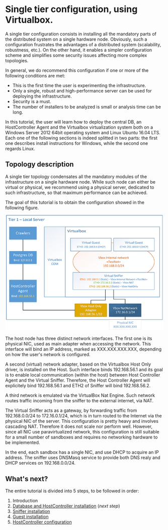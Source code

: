 # Single tier configuration, using Virtualbox.
A single tier configuration consists in installing all the mandatory parts of the distributed system on a single hardware node. Obviously, such a configuration frustrates the advantages of a distributed system (scalability, robustness, etc.). On the other hand, it enables a simpler configuration scheme and simplifies some security issues affecting more complex topologies.

In general, we do recommend this configuration if one or more of the following conditions are met:
- This is the first time the user is experimenting the infrastructure.
- Only a single, robust and high-performance server can be used for deploying the infrastructure.
- Security is a must.
- The number of installers to be analyzed is small or analysis time can be long.

In this tutorial, the user will learn how to deploy the central DB, an HostController Agent and the Virtualbox virtualization system both on a Windows Server 2012 64bit operating system and Linux Ubuntu 16.04 LTS. Each one of the following sections is indeed splitted in two parts: the first one describes install instructions for Windows, while the second one regards Linux.

## Topology description
A single tier topology condensates all the mandatory modules of the infrastructure on a single hardware node. While such node can either be virtual or physical, we recommend using a physical server, dedicated to such infrastructure, so that maximum performance can be achieved.

The goal of this tutorial is to obtain the configuration showed in the following figure.

![Single tier - virtualbox topology details](img/SingleTierVboxConf.png "Figure 1: Topology overview")

The host node has three distinct network interfaces. The first one is its physical NIC, used as main adapter when accessing the network. This interface will bind an IP address, marked as XXX.XXX.XXX.XXX, depending on how the user's network is configured.

A second (virtual) network adapter, based on the Virtualbox Host Only driver, is installed on the Host. Such interface binds 192.168.56.1 and its goal is to enable local communication (within the host) between Host Controller Agent and the Virtual Sniffer. Therefore, the Host Controller Agent will explicitely bind 192.168.56.1 and ETH2 of Sniffer will bind 192.168.56.2.

A third network is emulated via the VirtualBox Nat Engine. Such network routes traffic incoming from the sniffer to the external internet, via NAT. 

The Virtual Sniffer acts as a gateway, by forwarding traffic from 192.168.0.0/24 to 172.16.0.1/24, which is in turn routed to the Internet via the physical NIC of the server. This configuration is pretty heavy and involves cascading NAT. Therefore it does not scale nor perform well. However, since all NIC use paravirtualized network, this configuration is still suitable for a small number of sandboxes and requires no networking hardware to be implemented. 

In the end, each sandbox has a single NIC, and use DHCP to acquire an IP address. The sniffer uses DNSMasq service to provide both DNS realy and DHCP services on 192.168.0.0/24.

## What's next?
The entire tutorial is divided into 5 steps, to be followed in order:

1. Introduction
1. [Database and HostController installation](2_DB_and_HostController.md) (_next step_)
1. [Sniffer installation](3_Sniffer.md)
1. [Guest installation](4_Guest.md)
1. [HostController configuration](5_Configuration.md)


